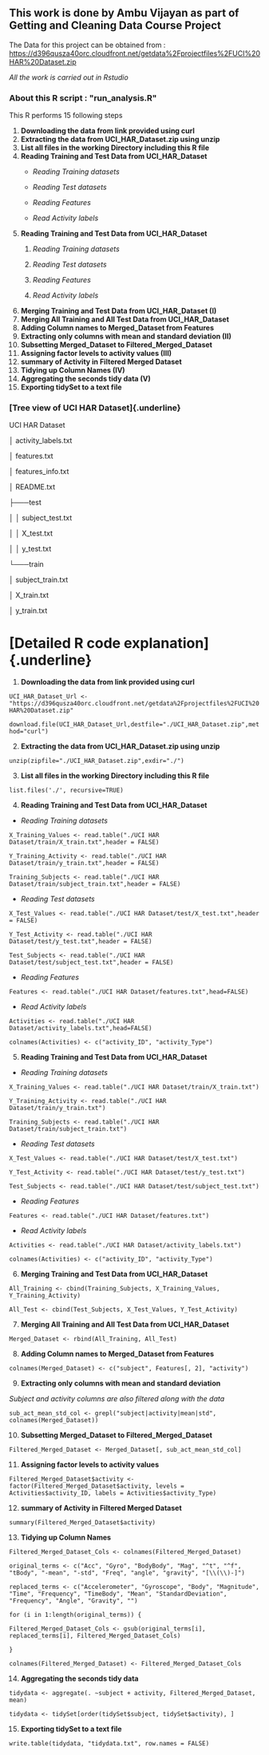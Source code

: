 ## **This work is done by Ambu Vijayan as part of Getting and Cleaning Data Course Project**

The Data for this project can be obtained from : <https://d396qusza40orc.cloudfront.net/getdata%2Fprojectfiles%2FUCI%20HAR%20Dataset.zip>

*All the work is carried out in Rstudio*

### About this R script : "run_analysis.R"

This R performs 15 following steps

1.  **Downloading the data from link provided using curl**
2.  **Extracting the data from UCI_HAR_Dataset.zip using unzip**
3.  **List all files in the working Directory including this R file**
4.  **Reading Training and Test Data from UCI_HAR_Dataset**
    -   *Reading Training datasets*

    -   *Reading Test datasets*

    -   *Reading Features*

    -   *Read Activity labels*
5.  **Reading Training and Test Data from UCI_HAR_Dataset**
    1.  *Reading Training datasets*

    2.  *Reading Test datasets*

    3.  *Reading Features*

    4.  *Read Activity labels*
6.  **Merging Training and Test Data from UCI_HAR_Dataset (I)**
7.  **Merging All Training and All Test Data from UCI_HAR_Dataset**
8.  **Adding Column names to Merged_Dataset from Features**
9.  **Extracting only columns with mean and standard deviation (II)**
10. **Subsetting Merged_Dataset to Filtered_Merged_Dataset**
11. **Assigning factor levels to activity values (III)**
12. **summary of Activity in Filtered Merged Dataset**
13. **Tidying up Column Names (IV)**
14. **Aggregating the seconds tidy data (V)**
15. **Exporting tidySet to a text file**

### [**Tree view of UCI HAR Dataset**]{.underline}

UCI HAR Dataset

│ activity_labels.txt

│ features.txt

│ features_info.txt

│ README.txt

├───test

│ │ subject_test.txt

│ │ X_test.txt

│ │ y_test.txt

└───train

│ subject_train.txt

│ X_train.txt

│ y_train.txt

# [Detailed R code explanation]{.underline}

1.  **Downloading the data from link provided using curl**

`UCI_HAR_Dataset_Url <- "https://d396qusza40orc.cloudfront.net/getdata%2Fprojectfiles%2FUCI%20HAR%20Dataset.zip"`

`download.file(UCI_HAR_Dataset_Url,destfile="./UCI_HAR_Dataset.zip",method="curl")`

2.  **Extracting the data from UCI_HAR_Dataset.zip using unzip**

`unzip(zipfile="./UCI_HAR_Dataset.zip",exdir="./")`

3.  **List all files in the working Directory including this R file**

`list.files('./', recursive=TRUE)`

4.  **Reading Training and Test Data from UCI_HAR_Dataset**

-   *Reading Training datasets*

`X_Training_Values <- read.table("./UCI HAR Dataset/train/X_train.txt",header = FALSE)`

`Y_Training_Activity <- read.table("./UCI HAR Dataset/train/y_train.txt",header = FALSE)`

`Training_Subjects <- read.table("./UCI HAR Dataset/train/subject_train.txt",header = FALSE)`

-   *Reading Test datasets*

`X_Test_Values <- read.table("./UCI HAR Dataset/test/X_test.txt",header = FALSE)`

`Y_Test_Activity <- read.table("./UCI HAR Dataset/test/y_test.txt",header = FALSE)`

`Test_Subjects <- read.table("./UCI HAR Dataset/test/subject_test.txt",header = FALSE)`

-   *Reading Features*

`Features <- read.table("./UCI HAR Dataset/features.txt",head=FALSE)`

-   *Read Activity labels*

`Activities <- read.table("./UCI HAR Dataset/activity_labels.txt",head=FALSE)`

`colnames(Activities) <- c("activity_ID", "activity_Type")`

5.  **Reading Training and Test Data from UCI_HAR_Dataset**

-   *Reading Training datasets*

`X_Training_Values <- read.table("./UCI HAR Dataset/train/X_train.txt")`

`Y_Training_Activity <- read.table("./UCI HAR Dataset/train/y_train.txt")`

`Training_Subjects <- read.table("./UCI HAR Dataset/train/subject_train.txt")`

-   *Reading Test datasets*

`X_Test_Values <- read.table("./UCI HAR Dataset/test/X_test.txt")`

`Y_Test_Activity <- read.table("./UCI HAR Dataset/test/y_test.txt")`

`Test_Subjects <- read.table("./UCI HAR Dataset/test/subject_test.txt")`

-   *Reading Features*

`Features <- read.table("./UCI HAR Dataset/features.txt")`

-   *Read Activity labels*

`Activities <- read.table("./UCI HAR Dataset/activity_labels.txt")`

`colnames(Activities) <- c("activity_ID", "activity_Type")`

6.  **Merging Training and Test Data from UCI_HAR_Dataset**

`All_Training <- cbind(Training_Subjects, X_Training_Values, Y_Training_Activity)`

`All_Test <- cbind(Test_Subjects, X_Test_Values, Y_Test_Activity)`

7.  **Merging All Training and All Test Data from UCI_HAR_Dataset**

`Merged_Dataset <- rbind(All_Training, All_Test)`

8.  **Adding Column names to Merged_Dataset from Features**

`colnames(Merged_Dataset) <- c("subject", Features[, 2], "activity")`

9.  **Extracting only columns with mean and standard deviation**

*Subject and activity columns are also filtered along with the data*

`sub_act_mean_std_col <- grepl("subject|activity|mean|std", colnames(Merged_Dataset))`

10. **Subsetting Merged_Dataset to Filtered_Merged_Dataset**

`Filtered_Merged_Dataset <- Merged_Dataset[, sub_act_mean_std_col]`

11. **Assigning factor levels to activity values**

`Filtered_Merged_Dataset$activity <- factor(Filtered_Merged_Dataset$activity, levels = Activities$activity_ID, labels = Activities$activity_Type)`

12. **summary of Activity in Filtered Merged Dataset**

`summary(Filtered_Merged_Dataset$activity)`

13. **Tidying up Column Names**

`Filtered_Merged_Dataset_Cols <- colnames(Filtered_Merged_Dataset)`

`original_terms <- c("Acc", "Gyro", "BodyBody", "Mag", "^t", "^f", "tBody", "-mean", "-std", "Freq", "angle", "gravity", "[\\(\\)-]")`

`replaced_terms <- c("Accelerometer", "Gyroscope", "Body", "Magnitude", "Time", "Frequency", "TimeBody", "Mean", "StandardDeviation", "Frequency", "Angle", "Gravity", "")`

`for (i in 1:length(original_terms)) {`

`Filtered_Merged_Dataset_Cols <- gsub(original_terms[i], replaced_terms[i], Filtered_Merged_Dataset_Cols)`

`}`

`colnames(Filtered_Merged_Dataset) <- Filtered_Merged_Dataset_Cols`

14. **Aggregating the seconds tidy data**

`tidydata <- aggregate(. ~subject + activity, Filtered_Merged_Dataset, mean)`

`tidydata <- tidySet[order(tidySet$subject, tidySet$activity), ]`

15. **Exporting tidySet to a text file**

`write.table(tidydata, "tidydata.txt", row.names = FALSE)`
